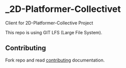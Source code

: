 # _2D-Platformer-Collectivet
Client for 2D-Platformer-Collective Project

This repo is using GIT LFS (Large File System).

## Contributing
Fork repo and read [contributing](https://github.com/UPB-Graphics/2D-Platformer-Collective/blob/main/CONTRIBUTING.md) documentation.
